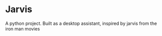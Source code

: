 # Jarvis
A python project. Built as a desktop assistant, inspired by jarvis from the iron man movies
